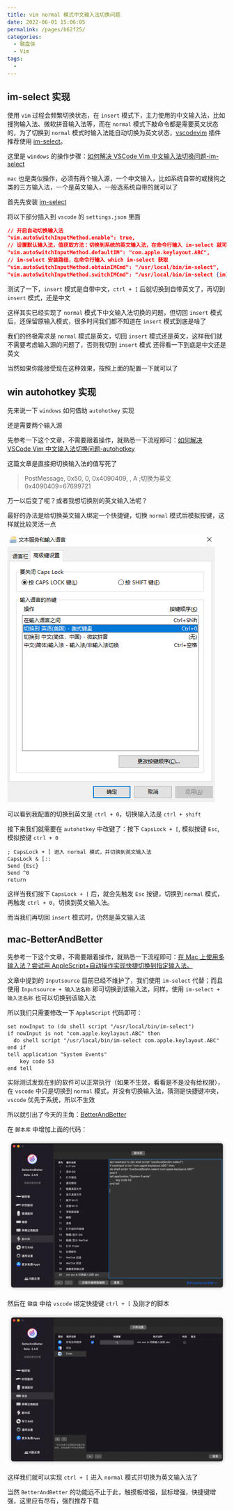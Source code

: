 ```yaml
---
title: vim normal 模式中文输入法切换问题
date: 2022-06-01 15:06:05
permalink: /pages/b62f25/
categories:
  - 键盘侠
  - Vim
tags:
  -
---
```


## im-select 实现

使用 `vim` 过程会频繁切换状态，在 `insert` 模式下，主力使用的中文输入法，比如搜狗输入法、微软拼音输入法等，而在 `normal` 模式下敲命令都是需要英文状态的，为了切换到 `normal` 模式时输入法能自动切换为英文状态，[vscodevim](https://github.com/VSCodeVim/Vim#input-method) 插件推荐使用 [im-select](https://github.com/daipeihust/im-select)。

这里是 `windows` 的操作步骤：[如何解决 VSCode Vim 中文输入法切换问题-im-select](https://www.zhihu.com/question/303850876/answer/2263584870)

`mac` 也是类似操作，必须有两个输入源，一个中文输入，比如系统自带的或搜狗之类的三方输入法，一个是英文输入，一般选系统自带的就可以了

首先先安装 [im-select](https://github.com/daipeihust/im-select#macos)

将以下部分插入到 `vscode` 的 `settings.json` 里面

```json
// 开启自动切换输入法
"vim.autoSwitchInputMethod.enable": true,
// 设置默认输入法，值获取方法：切换到系统的英文输入法，在命令行输入 im-select 就可以获取当前输入法的值了
"vim.autoSwitchInputMethod.defaultIM": "com.apple.keylayout.ABC",
// im-select 安装路径，在命令行输入 which im-select 获取
"vim.autoSwitchInputMethod.obtainIMCmd": "/usr/local/bin/im-select",
"vim.autoSwitchInputMethod.switchIMCmd": "/usr/local/bin/im-select {im}"
```

测试了一下，`insert` 模式是自带中文，`ctrl + [` 后就切换到自带英文了，再切到 `insert` 模式，还是中文

这样其实已经实现了 `normal` 模式下中文输入法切换的问题，但切回 `insert` 模式后，还保留原输入模式，很多时间我们都不知道在 `insert` 模式到底是啥了

我们的终极需求是 `normal` 模式是英文，切回 `insert` 模式还是英文，这样我们就不需要考虑输入源的问题了，否则我切到 `insert` 模式 还得看一下到底是中文还是英文

当然如果你能接受现在这种效果，按照上面的配置一下就可以了

## win autohotkey 实现

先来说一下 `windows` 如何借助 `autohotkey` 实现

还是需要两个输入源

先参考一下这个文章，不需要跟着操作，就熟悉一下流程即可：[如何解决 VSCode Vim 中文输入法切换问题-autohotkey](https://www.zhihu.com/question/303850876/answer/1181682863)

这篇文章是直接把切换输入法的值写死了

> PostMessage, 0x50, 0, 0x4090409, , A ;切换为英文 0x4090409=67699721

万一以后变了呢？或者我想切换别的英文输入法呢？

最好的办法是给切换英文输入绑定一个快捷键，切换 `normal` 模式后模拟按键，这样就比较灵活一点

![](../../.vuepress/public/img/vim/007.png)

可以看到我配置的切换到英文是 `ctrl + 0`，切换输入法是 `ctrl + shift`

接下来我们就需要在 `autohotkey` 中改键了：按下 `CapsLock + [`, 模拟按键 `Esc`, 模拟按键 `ctrl + 0`

```ahk
; CapsLock + [ 进入 normal 模式，并切换到英文输入法
CapsLock & [::
Send {Esc}
Send ^0
return
```

这样当我们按下 `CapsLock + [` 后，就会先触发 `Esc` 按键，切换到 `normal` 模式，再触发 `ctrl + 0`，切换到英文输入法。

而当我们再切回 `insert` 模式时，仍然是英文输入法

## mac-BetterAndBetter

先参考一下这个文章，不需要跟着操作，就熟悉一下流程即可：[在 Mac 上使用多输入法？尝试用 AppleScript+自动操作实现快捷切换到指定输入法。](https://zhuanlan.zhihu.com/p/404763045)

文章中提到的 `Inputsource` 目前已经不维护了，我们使用 `im-select` 代替；而且使用 `Inputsource + 输入法名称` 即可切换到该输入法，同样，使用 `im-select + 输入法名称` 也可以切换到该输入法

所以我们只需要修改一下 `AppleScript` 代码即可：

```
set nowInput to (do shell script "/usr/local/bin/im-select")
if nowInput is not "com.apple.keylayout.ABC" then
  do shell script "/usr/local/bin/im-select com.apple.keylayout.ABC"
end if
tell application "System Events"
	key code 53
end tell
```

实际测试发现在别的软件可以正常执行（如果不生效，看看是不是没有给权限），在 `vscode` 中只是切换到 `normal` 模式，并没有切换输入法，猜测是快捷键冲突，`vscode` 优先于系统，所以不生效

所以就引出了今天的主角：[BetterAndBetter](https://www.better365.cn/bab2.html)

在 `脚本库` 中增加上面的代码：

![](../../.vuepress/public/img/vim/008.png)

然后在 `键盘` 中给 `vscode` 绑定快捷键 `ctrl + [` 及刚才的脚本

![](../../.vuepress/public/img/vim/009.png)

这样我们就可以实现 `ctrl + [` 进入 `normal` 模式并切换为英文输入法了

当然 `BetterAndBetter` 的功能远不止于此，触摸板增强，鼠标增强，快捷键增强，这里应有尽有，强烈推荐下载
